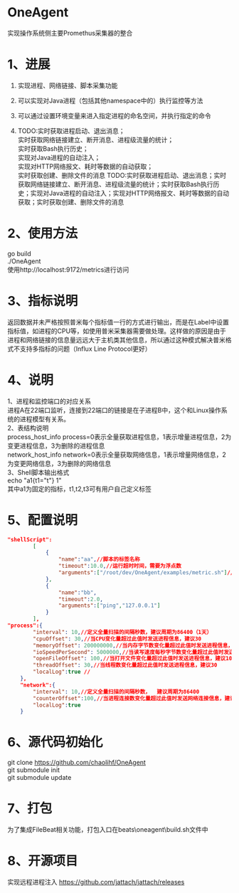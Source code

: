 # OneAgent
   实现操作系统侧主要Promethus采集器的整合
# 1、进展
1. 实现进程、网络链接、脚本采集功能  
2. 可以实现对Java进程（包括其他namespace中的）执行监控等方法
3. 可以通过设置环境变量来进入指定进程的命名空间，并执行指定的命令

4. TODO:实时获取进程启动、退出消息；  
        实时获取网络链接建立、断开消息、进程级流量的统计；  
        实时获取Bash执行历史；  
        实现对Java进程的自动注入；  
        实现对HTTP网络报文、耗时等数据的自动获取；  
        实时获取创建、删除文件的消息
    TODO:实时获取进程启动、退出消息；实时获取网络链接建立、断开消息、进程级流量的统计；实时获取Bash执行历史；实现对Java进程的自动注入；实现对HTTP网络报文、耗时等数据的自动获取；实时获取创建、删除文件的消息
# 2、使用方法
  go build  
  ./OneAgent  
  使用http://localhost:9172/metrics进行访问  
# 3、指标说明
  返回数据并未严格按照普米每个指标值一行的方式进行输出，而是在Label中设置指标值，如进程的CPU等，如使用普米采集器需要做处理。这样做的原因是由于进程和网络链接的信息量远远大于主机类其他信息，所以通过这种模式解决普米格式不支持多指标的问题（Influx Line Protocol更好）
# 4、说明
1、进程和监控端口的对应关系  
进程A在22端口监听，连接到22端口的链接是在子进程B中，这个和Linux操作系统的进程模型有关系。  
2、表结构说明  
process_host_info process=0表示全量获取进程信息，1表示增量进程信息，2为变更进程信息，3为删除的进程信息  
network_host_info network=0表示全量获取网络信息，1表示增量网络信息，2为变更网络信息，3为删除的网络信息  
3、Shell脚本输出格式  
echo "a1{t1=\"t\"} 1"  
其中a1为固定的指标，t1,t2,t3可有用户自己定义标签

# 5、配置说明
```json
"shellScript":
        [
            {
                "name":"aa",//脚本的标签名称
                "timeout":10.0,//运行超时时间，需要为浮点数
                "arguments":["/root/dev/OneAgent/examples/metric.sh"]//脚本位置
            },
            {
                "name":"bb",
                "timeout":2.0,
                "arguments":["ping","127.0.0.1"]
            }
        ],
"process":{  
        "interval": 10,//定义全量扫描的间隔秒数，建议周期为86400（1天）  
        "cpuOffset": 30,//当CPU变化量超过此值时发送进程信息，建议30  
        "memoryOffset": 200000000,//当内存字节数变化量超过此值时发送进程信息，建议200MB  
        "ioSpeedPerSecond": 5000000,//当读写速度每秒字节数变化量超过此值时发送进程信息，建议30  
        "openFileOffset": 100,//当打开文件变化量超过此值时发送进程信息，建议100  
        "threadOffset": 30,//当线程数变化量超过此值时发送进程信息，建议30  
        "localLog":true //  
    },  
    "network":{  
        "interval": 10,//定义全量扫描的间隔秒数，  建议周期为86400    
        "counterOffset":100,//当进程连接数变化量超过此值时发送网络连接信息，建议30  
        "localLog":true  
    }  
```

# 6、源代码初始化
git clone https://github.com/chaolihf/OneAgent  
git submodule init  
git submodule update    

# 7、打包
为了集成FileBeat相关功能，打包入口在beats\oneagent\build.sh文件中

# 8、开源项目
实现远程进程注入 https://github.com/jattach/jattach/releases